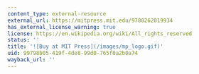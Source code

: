 ```yaml
---
content_type: external-resource
external_url: https://mitpress.mit.edu/9780262019934
has_external_license_warning: true
license: https://en.wikipedia.org/wiki/All_rights_reserved
status: ''
title: '![Buy at MIT Press](/images/mp_logo.gif)'
uid: 99798b05-419f-4de8-99d0-765f0a2b0a74
wayback_url: ''
---
```

